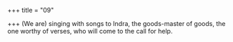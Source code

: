 +++
title = "09"

+++
(We are) singing with songs to Indra, the goods-master of goods, the  one worthy of verses,
who will come to the call for help.